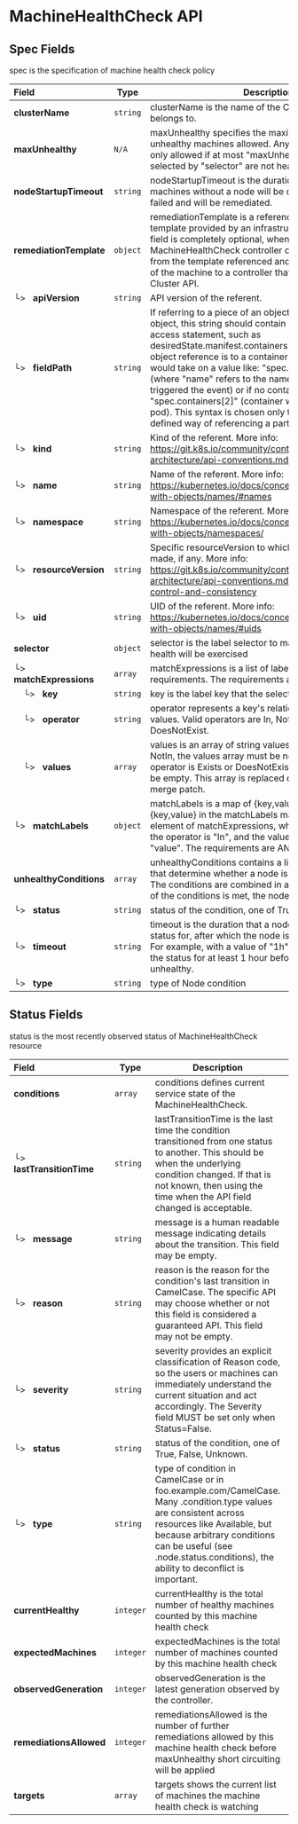 # MachineHealthCheck API

## Spec Fields

spec is the specification of machine health check policy

| Field | Type | Description | Validations |
|:---|---|---|---|
|  **clusterName** | `string` | clusterName is the name of the Cluster this object belongs to. | N/A |
|  **maxUnhealthy** | `N/A` | maxUnhealthy specifies the maximum number of unhealthy machines allowed. Any further remediation is only allowed if at most "maxUnhealthy" machines selected by "selector" are not healthy. | N/A |
|  **nodeStartupTimeout** | `string` | nodeStartupTimeout is the duration after which machines without a node will be considered to have failed and will be remediated. | N/A |
|  **remediationTemplate** | `object` | remediationTemplate is a reference to a remediation template provided by an infrastructure provider. This field is completely optional, when filled, the MachineHealthCheck controller creates a new object from the template referenced and hands off remediation of the machine to a controller that lives outside of Cluster API. | N/A |
| └>&nbsp;&nbsp; **apiVersion** | `string` | API version of the referent. | N/A |
| └>&nbsp;&nbsp; **fieldPath** | `string` | If referring to a piece of an object instead of an entire object, this string should contain a valid JSON/Go field access statement, such as desiredState.manifest.containers[2]. For example, if the object reference is to a container within a pod, this would take on a value like: "spec.containers{name}" (where "name" refers to the name of the container that triggered the event) or if no container name is specified "spec.containers[2]" (container with index 2 in this pod). This syntax is chosen only to have some well-defined way of referencing a part of an object. | N/A |
| └>&nbsp;&nbsp; **kind** | `string` | Kind of the referent. More info: https://git.k8s.io/community/contributors/devel/sig-architecture/api-conventions.md#types-kinds | N/A |
| └>&nbsp;&nbsp; **name** | `string` | Name of the referent. More info: https://kubernetes.io/docs/concepts/overview/working-with-objects/names/#names | N/A |
| └>&nbsp;&nbsp; **namespace** | `string` | Namespace of the referent. More info: https://kubernetes.io/docs/concepts/overview/working-with-objects/namespaces/ | N/A |
| └>&nbsp;&nbsp; **resourceVersion** | `string` | Specific resourceVersion to which this reference is made, if any. More info: https://git.k8s.io/community/contributors/devel/sig-architecture/api-conventions.md#concurrency-control-and-consistency | N/A |
| └>&nbsp;&nbsp; **uid** | `string` | UID of the referent. More info: https://kubernetes.io/docs/concepts/overview/working-with-objects/names/#uids | N/A |
|  **selector** | `object` | selector is the label selector to match machines whose health will be exercised | N/A |
| └>&nbsp;&nbsp; **matchExpressions** | `array` | matchExpressions is a list of label selector requirements. The requirements are ANDed. | N/A |
| &nbsp;&nbsp;&nbsp;&nbsp;└>&nbsp;&nbsp; **key** | `string` | key is the label key that the selector applies to. | N/A |
| &nbsp;&nbsp;&nbsp;&nbsp;└>&nbsp;&nbsp; **operator** | `string` | operator represents a key's relationship to a set of values. Valid operators are In, NotIn, Exists and DoesNotExist. | N/A |
| &nbsp;&nbsp;&nbsp;&nbsp;└>&nbsp;&nbsp; **values** | `array` | values is an array of string values. If the operator is In or NotIn, the values array must be non-empty. If the operator is Exists or DoesNotExist, the values array must be empty. This array is replaced during a strategic merge patch. | N/A |
| └>&nbsp;&nbsp; **matchLabels** | `object` | matchLabels is a map of {key,value} pairs. A single {key,value} in the matchLabels map is equivalent to an element of matchExpressions, whose key field is "key", the operator is "In", and the values array contains only "value". The requirements are ANDed. | N/A |
|  **unhealthyConditions** | `array` | unhealthyConditions contains a list of the conditions that determine whether a node is considered unhealthy.  The conditions are combined in a logical OR, i.e. if any of the conditions is met, the node is unhealthy. | N/A |
| └>&nbsp;&nbsp; **status** | `string` | status of the condition, one of True, False, Unknown. | N/A |
| └>&nbsp;&nbsp; **timeout** | `string` | timeout is the duration that a node must be in a given status for, after which the node is considered unhealthy. For example, with a value of "1h", the node must match the status for at least 1 hour before being considered unhealthy. | N/A |
| └>&nbsp;&nbsp; **type** | `string` | type of Node condition | N/A |
## Status Fields

status is the most recently observed status of MachineHealthCheck resource

| Field | Type | Description | Validations |
|:---|---|---|---|
|  **conditions** | `array` | conditions defines current service state of the MachineHealthCheck. | N/A |
| └>&nbsp;&nbsp; **lastTransitionTime** | `string` | lastTransitionTime is the last time the condition transitioned from one status to another. This should be when the underlying condition changed. If that is not known, then using the time when the API field changed is acceptable. | N/A |
| └>&nbsp;&nbsp; **message** | `string` | message is a human readable message indicating details about the transition. This field may be empty. | N/A |
| └>&nbsp;&nbsp; **reason** | `string` | reason is the reason for the condition's last transition in CamelCase. The specific API may choose whether or not this field is considered a guaranteed API. This field may not be empty. | N/A |
| └>&nbsp;&nbsp; **severity** | `string` | severity provides an explicit classification of Reason code, so the users or machines can immediately understand the current situation and act accordingly. The Severity field MUST be set only when Status=False. | N/A |
| └>&nbsp;&nbsp; **status** | `string` | status of the condition, one of True, False, Unknown. | N/A |
| └>&nbsp;&nbsp; **type** | `string` | type of condition in CamelCase or in foo.example.com/CamelCase. Many .condition.type values are consistent across resources like Available, but because arbitrary conditions can be useful (see .node.status.conditions), the ability to deconflict is important. | N/A |
|  **currentHealthy** | `integer` | currentHealthy is the total number of healthy machines counted by this machine health check | `Minimum=0` |
|  **expectedMachines** | `integer` | expectedMachines is the total number of machines counted by this machine health check | `Minimum=0` |
|  **observedGeneration** | `integer` | observedGeneration is the latest generation observed by the controller. | N/A |
|  **remediationsAllowed** | `integer` | remediationsAllowed is the number of further remediations allowed by this machine health check before maxUnhealthy short circuiting will be applied | `Minimum=0` |
|  **targets** | `array` | targets shows the current list of machines the machine health check is watching | N/A |
